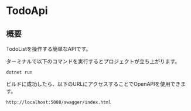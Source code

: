 # TodoApi

## 概要
TodoListを操作する簡単なAPIです。

ターミナルで以下のコマンドを実行するとプロジェクトが立ち上がります。

```CLI
dotnet run
```

ビルドに成功したら、以下のURLにアクセスすることでOpenAPIを使用できます。

```URL
http://localhost:5088/swagger/index.html
```
